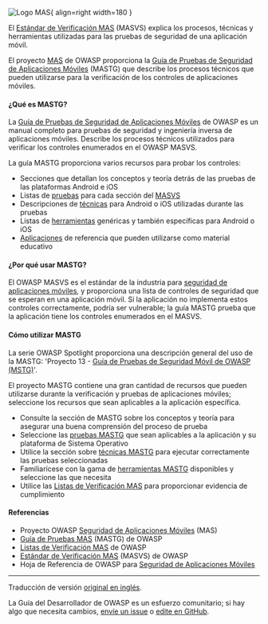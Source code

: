 ![Logo MAS](../../../assets/images/logos/mas.png "Estándar de Verificación MAS de OWASP"){ align=right width=180 }

El [Estándar de Verificación MAS][masvs] (MASVS) explica los procesos, técnicas
y herramientas utilizadas para las pruebas de seguridad de una aplicación móvil.

El proyecto [MAS][mas] de OWASP proporciona la [Guía de Pruebas de Seguridad de Aplicaciones Móviles][mastg] (MASTG)
que describe los procesos técnicos que pueden utilizarse para la verificación de los controles de aplicaciones móviles.

#### ¿Qué es MASTG?

La [Guía de Pruebas de Seguridad de Aplicaciones Móviles][mastg] de OWASP es un manual completo
para pruebas de seguridad y ingeniería inversa de aplicaciones móviles.
Describe los procesos técnicos utilizados para verificar los controles enumerados en el OWASP MASVS.

La guía MASTG proporciona varios recursos para probar los controles:

* Secciones que detallan los conceptos y teoría detrás de las pruebas de las plataformas Android e iOS
* Listas de [pruebas][mastgtests] para cada sección del [MASVS][masvs]
* Descripciones de [técnicas][mastgtechs] para Android o iOS utilizadas durante las pruebas
* Listas de [herramientas][mastgtools] genéricas y también específicas para Android o iOS
* [Aplicaciones][mastgapps] de referencia que pueden utilizarse como material educativo

#### ¿Por qué usar MASTG?

El OWASP MASVS es el estándar de la industria para [seguridad de aplicaciones móviles][csmas],
y proporciona una lista de controles de seguridad que se esperan en una aplicación móvil.
Si la aplicación no implementa estos controles correctamente, podría ser vulnerable;
la guía MASTG prueba que la aplicación tiene los controles enumerados en el MASVS.

#### Cómo utilizar MASTG

La serie OWASP Spotlight proporciona una descripción general del uso de la MASTG:
'Proyecto 13 - [Guía de Pruebas de Seguridad Móvil de OWASP (MSTG)][spotlight13]'.

El proyecto MASTG contiene una gran cantidad de recursos que pueden utilizarse durante la verificación
y pruebas de aplicaciones móviles; seleccione los recursos que sean aplicables a la aplicación específica.

* Consulte la sección de MASTG sobre los conceptos y teoría para asegurar una buena comprensión del proceso de prueba
* Seleccione las [pruebas MASTG][mastgtests] que sean aplicables a la aplicación y su plataforma de Sistema Operativo
* Utilice la sección sobre [técnicas MASTG][mastgtechs] para ejecutar correctamente las pruebas seleccionadas
* Familiarícese con la gama de [herramientas MASTG][mastgtools] disponibles y seleccione las que necesita
* Utilice las [Listas de Verificación MAS][masc] para proporcionar evidencia de cumplimiento

#### Referencias

* Proyecto OWASP [Seguridad de Aplicaciones Móviles][masproject] (MAS)
* [Guía de Pruebas MAS][mastg] (MASTG) de OWASP
* [Listas de Verificación MAS][masc] de OWASP
* [Estándar de Verificación MAS][masvs] (MASVS) de OWASP
* Hoja de Referencia de OWASP para [Seguridad de Aplicaciones Móviles][csmas]

----

Traducción de versión [original en inglés][en080102].

La Guía del Desarrollador de OWASP es un esfuerzo comunitario; si hay algo que necesita cambios,
[envíe un issue][issue080102] o [edite en GitHub][edit080102].

[csmas]: https://cheatsheetseries.owasp.org/cheatsheets/Mobile_Application_Security_Cheat_Sheet
[edit080102]: https://github.com/OWASP/DevGuide/blob/main/docs/es/06-verification/01-guides/02-mastg.md
[en080102]: https://devguide.owasp.org/en/06-verification/01-guides/02-mastg/
[issue080102]: https://github.com/OWASP/DevGuide/issues/new?labels=enhancement&template=request.md&title=Update:%2006-verification/01-guides/02-mastg
[mas]: https://mas.owasp.org/
[masproject]: https://owasp.org/www-project-mobile-app-security/
[masc]: https://mas.owasp.org/checklists/
[mastg]: https://mas.owasp.org/MASTG/
[mastgapps]: https://mas.owasp.org/MASTG/apps/
[mastgtests]: https://mas.owasp.org/MASTG/tests/
[mastgtechs]: https://mas.owasp.org/MASTG/techniques/
[mastgtools]: https://mas.owasp.org/MASTG/tools/
[masvs]: https://mas.owasp.org/MASVS/
[spotlight13]: https://youtu.be/b07OQd5KSrs
